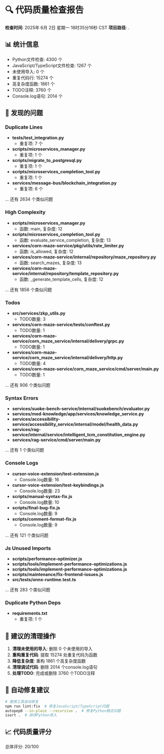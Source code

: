 # 🔍 代码质量检查报告

**检查时间**: 2025年 6月 2日 星期一 18时35分16秒 CST
**项目路径**: .

## 📊 统计信息

- Python文件检查: 4300 个
- JavaScript/TypeScript文件检查: 1267 个
- 未使用导入: 0 个
- 重复代码行: 15274 个
- 高复杂度函数: 1861 个
- TODO注释: 3760 个
- Console.log语句: 2014 个

## 🚨 发现的问题


### Duplicate Lines

- **tests/test_integration.py**
  - 重复项: 7 个
- **scripts/microservices_manager.py**
  - 重复项: 1 个
- **scripts/migrate_to_postgresql.py**
  - 重复项: 1 个
- **scripts/microservices_completion_tool.py**
  - 重复项: 1 个
- **services/message-bus/blockchain_integration.py**
  - 重复项: 6 个

... 还有 2634 个类似问题

### High Complexity

- **scripts/microservices_manager.py**
  - 函数: main, 复杂度: 12
- **scripts/microservices_completion_tool.py**
  - 函数: evaluate_service_completion, 复杂度: 13
- **services/corn-maze-service/pkg/utils/rate_limiter.py**
  - 函数: is_allowed, 复杂度: 12
- **services/corn-maze-service/internal/repository/maze_repository.py**
  - 函数: search_mazes, 复杂度: 13
- **services/corn-maze-service/internal/repository/template_repository.py**
  - 函数: _generate_template_cells, 复杂度: 12

... 还有 1856 个类似问题

### Todos

- **src/services/zkp_utils.py**
  - TODO数量: 3
- **services/corn-maze-service/tests/conftest.py**
  - TODO数量: 1
- **services/corn-maze-service/corn_maze_service/internal/delivery/grpc.py**
  - TODO数量: 1
- **services/corn-maze-service/corn_maze_service/internal/delivery/http.py**
  - TODO数量: 4
- **services/corn-maze-service/corn_maze_service/cmd/server/main.py**
  - TODO数量: 1

... 还有 906 个类似问题

### Syntax Errors

- **services/suoke-bench-service/internal/suokebench/evaluator.py**
- **services/med-knowledge/app/services/knowledge_service.py**
- **services/accessibility-service/accessibility_service/internal/model/health_data.py**
- **services/rag-service/internal/service/intelligent_tcm_constitution_engine.py**
- **services/rag-service/cmd/server/main.py**

... 还有 1 个类似问题

### Console Logs

- **cursor-voice-extension/test-extension.js**
  - Console.log数量: 16
- **cursor-voice-extension/test-keybindings.js**
  - Console.log数量: 23
- **scripts/manual-syntax-fix.js**
  - Console.log数量: 10
- **scripts/final-bug-fix.js**
  - Console.log数量: 9
- **scripts/comment-format-fix.js**
  - Console.log数量: 9

... 还有 121 个类似问题

### Js Unused Imports

- **scripts/performance-optimizer.js**
- **scripts/tools/implement-performance-optimizations.js**
- **scripts/tools/implement-performance-optimizations.js**
- **scripts/maintenance/fix-frontend-issues.js**
- **src/__tests__/onnx-runtime.test.ts**

... 还有 283 个类似问题

### Duplicate Python Deps

- **requirements.txt**
  - 重复项: 1 个


## 🎯 建议的清理操作

1. **清理未使用的导入**: 删除 0 个未使用的导入
2. **重构重复代码**: 提取 15274 处重复代码为函数
3. **降低复杂度**: 重构 1861 个高复杂度函数
4. **清理调试代码**: 删除 2014 个console.log语句
5. **处理TODO**: 完成或删除 3760 个TODO注释

## 🔧 自动修复建议

```bash
# 使用工具自动修复
npm run lint:fix  # 修复JavaScript/TypeScript问题
autopep8 --in-place --recursive .  # 修复Python格式问题
isort .  # 排序Python导入
```

## 📈 代码质量评分

总体评分: 20/100

